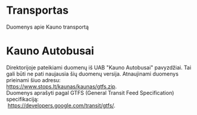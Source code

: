 # Transportas
Duomenys apie Kauno transportą

# Kauno Autobusai 
Direktorijoje pateikiami duomenų iš UAB "Kauno Autobusai" pavyzdžiai. Tai gali būti ne pati naujausia šių duomenų versija. Atnaujinami duomenys prieinami šiuo adresu:<br /> https://www.stops.lt/kaunas/kaunas/gtfs.zip. <br />
Duomenys aprašyti pagal GTFS (General Transit Feed Specification) specifikaciją:<br />  https://developers.google.com/transit/gtfs/.

